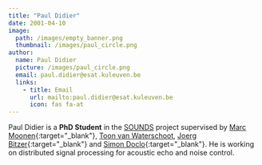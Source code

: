 ```yaml
---
title: "Paul Didier"
date: 2001-04-10
image: 
  path: /images/empty_banner.png
  thumbnail: /images/paul_circle.png
author:
  name: Paul Didier
  picture: /images/paul_circle.png
  email: paul.didier@esat.kuleuven.be
  links:
    - title: Email
      url: mailto:paul.didier@esat.kuleuven.be
      icon: fas fa-at    
---
```


Paul Didier is a **PhD Student** in the [SOUNDS](projects/sounds/) project supervised by [Marc Moonen](https://www.kuleuven.be/wieiswie/en/person/00012609){:target="_blank"}, [Toon van Waterschoot](toon_vanwaterschoot), [Joerg Bitzer](https://www.jade-hs.de/en/team/joerg-bitzer/){:target="_blank"} and [Simon Doclo](https://uol.de/en/sigproc/staff/simon-doclo){:target="_blank"}. He is working on distributed signal processing for acoustic echo and noise control.
